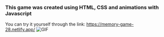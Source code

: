 ### This game was created using HTML, CSS and animations with Javascript
You can try it yourself through the link:
https://memory-game-28.netlify.app/
![GIF](https://github.com/Abdelrahmanhassan1/My-Assets/blob/master/web%20dev%20memory%20game.gif)